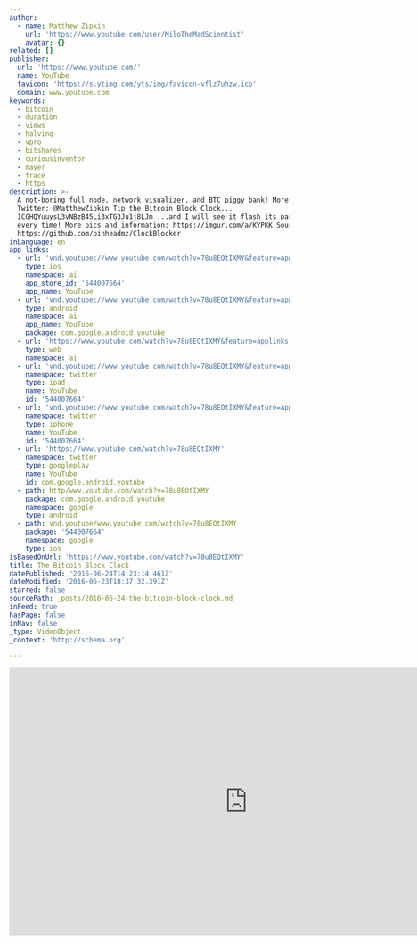 ```yaml
---
author:
  - name: Matthew Zipkin
    url: 'https://www.youtube.com/user/MiloTheMadScientist'
    avatar: {}
related: []
publisher:
  url: 'https://www.youtube.com/'
  name: YouTube
  favicon: 'https://s.ytimg.com/yts/img/favicon-vflz7uhzw.ico'
  domain: www.youtube.com
keywords:
  - bitcoin
  - duration
  - views
  - halving
  - vpro
  - bitshares
  - curiousinventor
  - mayer
  - trace
  - https
description: >-
  A not-boring full node, network visualizer, and BTC piggy bank! More pics on
  Twitter: @MatthewZipkin Tip the Bitcoin Block Clock...
  1CGHQYuuysL3vNBzB45Li3xTG3Ju1j8LJm ...and I will see it flash its party lights
  every time! More pics and information: https://imgur.com/a/KYPKK Source code:
  https://github.com/pinheadmz/ClockBlocker
inLanguage: en
app_links:
  - url: 'vnd.youtube://www.youtube.com/watch?v=78u8EQtIXMY&feature=applinks'
    type: ios
    namespace: ai
    app_store_id: '544007664'
    app_name: YouTube
  - url: 'vnd.youtube://www.youtube.com/watch?v=78u8EQtIXMY&feature=applinks'
    type: android
    namespace: ai
    app_name: YouTube
    package: com.google.android.youtube
  - url: 'https://www.youtube.com/watch?v=78u8EQtIXMY&feature=applinks'
    type: web
    namespace: ai
  - url: 'vnd.youtube://www.youtube.com/watch?v=78u8EQtIXMY&feature=applinks'
    namespace: twitter
    type: ipad
    name: YouTube
    id: '544007664'
  - url: 'vnd.youtube://www.youtube.com/watch?v=78u8EQtIXMY&feature=applinks'
    namespace: twitter
    type: iphone
    name: YouTube
    id: '544007664'
  - url: 'https://www.youtube.com/watch?v=78u8EQtIXMY'
    namespace: twitter
    type: googleplay
    name: YouTube
    id: com.google.android.youtube
  - path: http/www.youtube.com/watch?v=78u8EQtIXMY
    package: com.google.android.youtube
    namespace: google
    type: android
  - path: vnd.youtube/www.youtube.com/watch?v=78u8EQtIXMY
    package: '544007664'
    namespace: google
    type: ios
isBasedOnUrl: 'https://www.youtube.com/watch?v=78u8EQtIXMY'
title: The Bitcoin Block Clock
datePublished: '2016-06-24T14:23:14.461Z'
dateModified: '2016-06-23T18:37:32.391Z'
starred: false
sourcePath: _posts/2016-06-24-the-bitcoin-block-clock.md
inFeed: true
hasPage: false
inNav: false
_type: VideoObject
_context: 'http://schema.org'

---
```

<iframe src="https://cdn.embedly.com/widgets/media.html?src=https%3A%2F%2Fwww.youtube.com%2Fembed%2F78u8EQtIXMY%3Ffeature%3Doembed&amp;url=http%3A%2F%2Fwww.youtube.com%2Fwatch%3Fv%3D78u8EQtIXMY&amp;image=https%3A%2F%2Fi.ytimg.com%2Fvi%2F78u8EQtIXMY%2Fhqdefault.jpg&amp;key=b7d04c9b404c499eba89ee7072e1c4f7&amp;type=text%2Fhtml&amp;schema=youtube" width="854" height="480" scrolling="no" frameborder="0" allowfullscreen="" style=""></iframe>